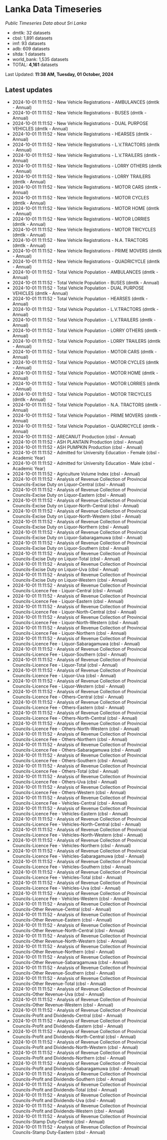 # Lanka Data Timeseries
*Public Timeseries Data about Sri Lanka*

* dmtlk: 32 datasets
* cbsl: 1,891 datasets
* imf: 93 datasets
* adb: 609 datasets
* sltda: 1 datasets
* world_bank: 1,535 datasets
* TOTAL: **4,161** datasets

Last Updated: **11:38 AM, Tuesday, 01 October, 2024**

## Latest updates

* 2024-10-01 11:11:52 - New Vehicle Registrations - AMBULANCES (dmtlk - Annual)
* 2024-10-01 11:11:52 - New Vehicle Registrations - BUSES (dmtlk - Annual)
* 2024-10-01 11:11:52 - New Vehicle Registrations - DUAL PURPOSE VEHICLES (dmtlk - Annual)
* 2024-10-01 11:11:52 - New Vehicle Registrations - HEARSES (dmtlk - Annual)
* 2024-10-01 11:11:52 - New Vehicle Registrations - L.V.TRACTORS (dmtlk - Annual)
* 2024-10-01 11:11:52 - New Vehicle Registrations - L.V.TRAILERS (dmtlk - Annual)
* 2024-10-01 11:11:52 - New Vehicle Registrations - LORRY OTHERS (dmtlk - Annual)
* 2024-10-01 11:11:52 - New Vehicle Registrations - LORRY TRAILERS (dmtlk - Annual)
* 2024-10-01 11:11:52 - New Vehicle Registrations - MOTOR CARS (dmtlk - Annual)
* 2024-10-01 11:11:52 - New Vehicle Registrations - MOTOR CYCLES (dmtlk - Annual)
* 2024-10-01 11:11:52 - New Vehicle Registrations - MOTOR HOME (dmtlk - Annual)
* 2024-10-01 11:11:52 - New Vehicle Registrations - MOTOR LORRIES (dmtlk - Annual)
* 2024-10-01 11:11:52 - New Vehicle Registrations - MOTOR TRICYCLES (dmtlk - Annual)
* 2024-10-01 11:11:52 - New Vehicle Registrations - N.A. TRACTORS (dmtlk - Annual)
* 2024-10-01 11:11:52 - New Vehicle Registrations - PRIME MOVERS (dmtlk - Annual)
* 2024-10-01 11:11:52 - New Vehicle Registrations - QUADRICYCLE (dmtlk - Annual)
* 2024-10-01 11:11:52 - Total Vehicle Population - AMBULANCES (dmtlk - Annual)
* 2024-10-01 11:11:52 - Total Vehicle Population - BUSES (dmtlk - Annual)
* 2024-10-01 11:11:52 - Total Vehicle Population - DUAL PURPOSE VEHICLES (dmtlk - Annual)
* 2024-10-01 11:11:52 - Total Vehicle Population - HEARSES (dmtlk - Annual)
* 2024-10-01 11:11:52 - Total Vehicle Population - L.V.TRACTORS (dmtlk - Annual)
* 2024-10-01 11:11:52 - Total Vehicle Population - L.V.TRAILERS (dmtlk - Annual)
* 2024-10-01 11:11:52 - Total Vehicle Population - LORRY OTHERS (dmtlk - Annual)
* 2024-10-01 11:11:52 - Total Vehicle Population - LORRY TRAILERS (dmtlk - Annual)
* 2024-10-01 11:11:52 - Total Vehicle Population - MOTOR CARS (dmtlk - Annual)
* 2024-10-01 11:11:52 - Total Vehicle Population - MOTOR CYCLES (dmtlk - Annual)
* 2024-10-01 11:11:52 - Total Vehicle Population - MOTOR HOME (dmtlk - Annual)
* 2024-10-01 11:11:52 - Total Vehicle Population - MOTOR LORRIES (dmtlk - Annual)
* 2024-10-01 11:11:52 - Total Vehicle Population - MOTOR TRICYCLES (dmtlk - Annual)
* 2024-10-01 11:11:52 - Total Vehicle Population - N.A. TRACTORS (dmtlk - Annual)
* 2024-10-01 11:11:52 - Total Vehicle Population - PRIME MOVERS (dmtlk - Annual)
* 2024-10-01 11:11:52 - Total Vehicle Population - QUADRICYCLE (dmtlk - Annual)
* 2024-10-01 11:11:52 - ARECANUT Production (cbsl - Annual)
* 2024-10-01 11:11:52 - ASH PLANTAIN Production (cbsl - Annual)
* 2024-10-01 11:11:52 - ASH PUMPKIN Production (cbsl - Annual)
* 2024-10-01 11:11:52 - Admitted for University Education - Female (cbsl - Academic Year)
* 2024-10-01 11:11:52 - Admitted for University Education - Male (cbsl - Academic Year)
* 2024-10-01 11:11:52 - Agriculture Volume Index (cbsl - Annual)
* 2024-10-01 11:11:52 - Analysis of Revenue Collection of Provincial Councils-Excise Duty on Liquor-Central (cbsl - Annual)
* 2024-10-01 11:11:52 - Analysis of Revenue Collection of Provincial Councils-Excise Duty on Liquor-Eastern (cbsl - Annual)
* 2024-10-01 11:11:52 - Analysis of Revenue Collection of Provincial Councils-Excise Duty on Liquor-North-Central (cbsl - Annual)
* 2024-10-01 11:11:52 - Analysis of Revenue Collection of Provincial Councils-Excise Duty on Liquor-North-Western (cbsl - Annual)
* 2024-10-01 11:11:52 - Analysis of Revenue Collection of Provincial Councils-Excise Duty on Liquor-Northern (cbsl - Annual)
* 2024-10-01 11:11:52 - Analysis of Revenue Collection of Provincial Councils-Excise Duty on Liquor-Sabaragamuwa (cbsl - Annual)
* 2024-10-01 11:11:52 - Analysis of Revenue Collection of Provincial Councils-Excise Duty on Liquor-Southern (cbsl - Annual)
* 2024-10-01 11:11:52 - Analysis of Revenue Collection of Provincial Councils-Excise Duty on Liquor-Total (cbsl - Annual)
* 2024-10-01 11:11:52 - Analysis of Revenue Collection of Provincial Councils-Excise Duty on Liquor-Uva (cbsl - Annual)
* 2024-10-01 11:11:52 - Analysis of Revenue Collection of Provincial Councils-Excise Duty on Liquor-Western (cbsl - Annual)
* 2024-10-01 11:11:52 - Analysis of Revenue Collection of Provincial Councils-Licence Fee - Liquor-Central (cbsl - Annual)
* 2024-10-01 11:11:52 - Analysis of Revenue Collection of Provincial Councils-Licence Fee - Liquor-Eastern (cbsl - Annual)
* 2024-10-01 11:11:52 - Analysis of Revenue Collection of Provincial Councils-Licence Fee - Liquor-North-Central (cbsl - Annual)
* 2024-10-01 11:11:52 - Analysis of Revenue Collection of Provincial Councils-Licence Fee - Liquor-North-Western (cbsl - Annual)
* 2024-10-01 11:11:52 - Analysis of Revenue Collection of Provincial Councils-Licence Fee - Liquor-Northern (cbsl - Annual)
* 2024-10-01 11:11:52 - Analysis of Revenue Collection of Provincial Councils-Licence Fee - Liquor-Sabaragamuwa (cbsl - Annual)
* 2024-10-01 11:11:52 - Analysis of Revenue Collection of Provincial Councils-Licence Fee - Liquor-Southern (cbsl - Annual)
* 2024-10-01 11:11:52 - Analysis of Revenue Collection of Provincial Councils-Licence Fee - Liquor-Total (cbsl - Annual)
* 2024-10-01 11:11:52 - Analysis of Revenue Collection of Provincial Councils-Licence Fee - Liquor-Uva (cbsl - Annual)
* 2024-10-01 11:11:52 - Analysis of Revenue Collection of Provincial Councils-Licence Fee - Liquor-Western (cbsl - Annual)
* 2024-10-01 11:11:52 - Analysis of Revenue Collection of Provincial Councils-Licence Fee - Others-Central (cbsl - Annual)
* 2024-10-01 11:11:52 - Analysis of Revenue Collection of Provincial Councils-Licence Fee - Others-Eastern (cbsl - Annual)
* 2024-10-01 11:11:52 - Analysis of Revenue Collection of Provincial Councils-Licence Fee - Others-North-Central (cbsl - Annual)
* 2024-10-01 11:11:52 - Analysis of Revenue Collection of Provincial Councils-Licence Fee - Others-North-Western (cbsl - Annual)
* 2024-10-01 11:11:52 - Analysis of Revenue Collection of Provincial Councils-Licence Fee - Others-Northern (cbsl - Annual)
* 2024-10-01 11:11:52 - Analysis of Revenue Collection of Provincial Councils-Licence Fee - Others-Sabaragamuwa (cbsl - Annual)
* 2024-10-01 11:11:52 - Analysis of Revenue Collection of Provincial Councils-Licence Fee - Others-Southern (cbsl - Annual)
* 2024-10-01 11:11:52 - Analysis of Revenue Collection of Provincial Councils-Licence Fee - Others-Total (cbsl - Annual)
* 2024-10-01 11:11:52 - Analysis of Revenue Collection of Provincial Councils-Licence Fee - Others-Uva (cbsl - Annual)
* 2024-10-01 11:11:52 - Analysis of Revenue Collection of Provincial Councils-Licence Fee - Others-Western (cbsl - Annual)
* 2024-10-01 11:11:52 - Analysis of Revenue Collection of Provincial Councils-Licence Fee - Vehicles-Central (cbsl - Annual)
* 2024-10-01 11:11:52 - Analysis of Revenue Collection of Provincial Councils-Licence Fee - Vehicles-Eastern (cbsl - Annual)
* 2024-10-01 11:11:52 - Analysis of Revenue Collection of Provincial Councils-Licence Fee - Vehicles-North-Central (cbsl - Annual)
* 2024-10-01 11:11:52 - Analysis of Revenue Collection of Provincial Councils-Licence Fee - Vehicles-North-Western (cbsl - Annual)
* 2024-10-01 11:11:52 - Analysis of Revenue Collection of Provincial Councils-Licence Fee - Vehicles-Northern (cbsl - Annual)
* 2024-10-01 11:11:52 - Analysis of Revenue Collection of Provincial Councils-Licence Fee - Vehicles-Sabaragamuwa (cbsl - Annual)
* 2024-10-01 11:11:52 - Analysis of Revenue Collection of Provincial Councils-Licence Fee - Vehicles-Southern (cbsl - Annual)
* 2024-10-01 11:11:52 - Analysis of Revenue Collection of Provincial Councils-Licence Fee - Vehicles-Total (cbsl - Annual)
* 2024-10-01 11:11:52 - Analysis of Revenue Collection of Provincial Councils-Licence Fee - Vehicles-Uva (cbsl - Annual)
* 2024-10-01 11:11:52 - Analysis of Revenue Collection of Provincial Councils-Licence Fee - Vehicles-Western (cbsl - Annual)
* 2024-10-01 11:11:52 - Analysis of Revenue Collection of Provincial Councils-Other Revenue-Central (cbsl - Annual)
* 2024-10-01 11:11:52 - Analysis of Revenue Collection of Provincial Councils-Other Revenue-Eastern (cbsl - Annual)
* 2024-10-01 11:11:52 - Analysis of Revenue Collection of Provincial Councils-Other Revenue-North-Central (cbsl - Annual)
* 2024-10-01 11:11:52 - Analysis of Revenue Collection of Provincial Councils-Other Revenue-North-Western (cbsl - Annual)
* 2024-10-01 11:11:52 - Analysis of Revenue Collection of Provincial Councils-Other Revenue-Northern (cbsl - Annual)
* 2024-10-01 11:11:52 - Analysis of Revenue Collection of Provincial Councils-Other Revenue-Sabaragamuwa (cbsl - Annual)
* 2024-10-01 11:11:52 - Analysis of Revenue Collection of Provincial Councils-Other Revenue-Southern (cbsl - Annual)
* 2024-10-01 11:11:52 - Analysis of Revenue Collection of Provincial Councils-Other Revenue-Total (cbsl - Annual)
* 2024-10-01 11:11:52 - Analysis of Revenue Collection of Provincial Councils-Other Revenue-Uva (cbsl - Annual)
* 2024-10-01 11:11:52 - Analysis of Revenue Collection of Provincial Councils-Other Revenue-Western (cbsl - Annual)
* 2024-10-01 11:11:52 - Analysis of Revenue Collection of Provincial Councils-Profit and Dividends-Central (cbsl - Annual)
* 2024-10-01 11:11:52 - Analysis of Revenue Collection of Provincial Councils-Profit and Dividends-Eastern (cbsl - Annual)
* 2024-10-01 11:11:52 - Analysis of Revenue Collection of Provincial Councils-Profit and Dividends-North-Central (cbsl - Annual)
* 2024-10-01 11:11:52 - Analysis of Revenue Collection of Provincial Councils-Profit and Dividends-North-Western (cbsl - Annual)
* 2024-10-01 11:11:52 - Analysis of Revenue Collection of Provincial Councils-Profit and Dividends-Northern (cbsl - Annual)
* 2024-10-01 11:11:52 - Analysis of Revenue Collection of Provincial Councils-Profit and Dividends-Sabaragamuwa (cbsl - Annual)
* 2024-10-01 11:11:52 - Analysis of Revenue Collection of Provincial Councils-Profit and Dividends-Southern (cbsl - Annual)
* 2024-10-01 11:11:52 - Analysis of Revenue Collection of Provincial Councils-Profit and Dividends-Total (cbsl - Annual)
* 2024-10-01 11:11:52 - Analysis of Revenue Collection of Provincial Councils-Profit and Dividends-Uva (cbsl - Annual)
* 2024-10-01 11:11:52 - Analysis of Revenue Collection of Provincial Councils-Profit and Dividends-Western (cbsl - Annual)
* 2024-10-01 11:11:52 - Analysis of Revenue Collection of Provincial Councils-Stamp Duty-Central (cbsl - Annual)
* 2024-10-01 11:11:52 - Analysis of Revenue Collection of Provincial Councils-Stamp Duty-Eastern (cbsl - Annual)